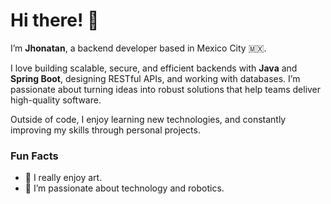 # Hi there! 👋

I’m **Jhonatan**, a backend developer based in Mexico City 🇲🇽.  

I love building scalable, secure, and efficient backends with **Java** and **Spring Boot**, designing RESTful APIs, and working with databases. I’m passionate about turning ideas into robust solutions that help teams deliver high-quality software.  

Outside of code, I enjoy learning new technologies, and constantly improving my skills through personal projects.  

### Fun Facts
- 🎨 I really enjoy art.  
- 🤖 I’m passionate about technology and robotics.  
